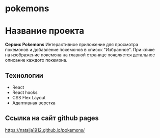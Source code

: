 # pokemons
# Название проекта
**Сервис Pokemons**
Интерактивное приложение для просмотра покемонов и добавление покемонов в список "Избранное". При клике на изображение покемона на главной странице появляется детальное описание каждого покемона.

## Технологии
 * React
 * React hooks
 * CSS Flex Layout
 * Адаптивная верстка

## Ссылка на сайт github pages 
https://natalja1912.github.io/pokemons/